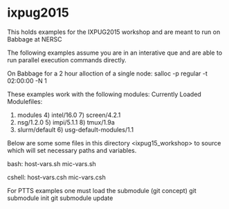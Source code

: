 # ixpug2015
This holds examples for the IXPUG2015 workshop and are meant to run on Babbage at NERSC

The following examples assume you are in an interative que 
and are able to run parallel execution commands directly.

On Babbage for a 2 hour alloction of a single node:
salloc -p regular -t 02:00:00 -N 1


These examples work with the following modules:
Currently Loaded Modulefiles:
  1) modules                   4) intel/16.0                7) screen/4.2.1
  2) nsg/1.2.0                 5) impi/5.1.1                8) tmux/1.9a
  3) slurm/default             6) usg-default-modules/1.1

Below are some some files in this directory <ixpug15_workshop> to source
which will set necessary paths and variables.

bash:
 host-vars.sh
 mic-vars.sh
 
cshell:
  host-vars.csh
  mic-vars.csh


For PTTS examples one must load the submodule (git concept)
git submodule init
git submodule update

